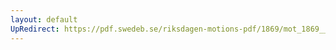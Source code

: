 ```yaml
---
layout: default
UpRedirect: https://pdf.swedeb.se/riksdagen-motions-pdf/1869/mot_1869__ak__00347/mot_1869__ak__00347_006.pdf
---
```

